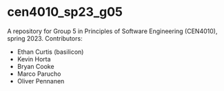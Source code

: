 # cen4010_sp23_g05
A repository for Group 5 in Principles of Software Engineering (CEN4010), spring 2023.
Contributors:
- Ethan Curtis (basilicon)
- Kevin Horta
- Bryan Cooke
- Marco Parucho
- Oliver Pennanen
